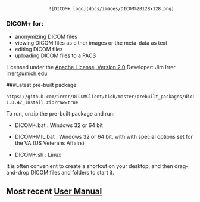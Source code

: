                     ![DICOM+ logo](docs/images/DICOM%2B128x128.png)

### DICOM+ for:
* anonymizing DICOM files
* viewing DICOM files as either images or the meta-data as text
* editing DICOM files
* uploading DICOM files to a PACS


Licensed under the <a href="https://www.apache.org/licenses/LICENSE-2.0">Apache License, Version 2.0</a>         Developer: Jim Irrer  irrer@umich.edu

###Latest pre-built package:

    https://github.com/irrer/DICOMClient/blob/master/prebuilt_packages/dicomclient-1.0.47_Install.zip?raw=true


To run, unzip the pre-built package and run:

* DICOM+.bat     : Windows 32 or 64 bit
     
* DICOM+MIL.bat  : Windows 32 or 64 bit, with with special options set for the VA (US Veterans Affairs)
     
* DICOM+.sh      : Linux

It is often convenient to create a shortcut on your desktop, and then drag-and-drop DICOM files and folders to start it.


## Most recent <a href="http://htmlpreview.github.io/?https://github.com/irrer/DICOMClient/blob/master/docs/user_manual/user_manual_1.0.48/output/index.html">User Manual</a>  
